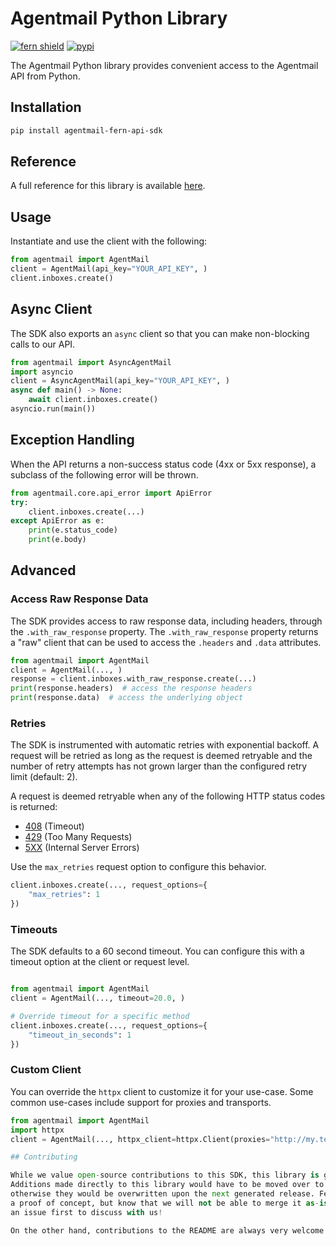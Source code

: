 # Agentmail Python Library

[![fern shield](https://img.shields.io/badge/%F0%9F%8C%BF-Built%20with%20Fern-brightgreen)](https://buildwithfern.com?utm_source=github&utm_medium=github&utm_campaign=readme&utm_source=Agentmail%2FPython)
[![pypi](https://img.shields.io/pypi/v/agentmail-fern-api-sdk)](https://pypi.python.org/pypi/agentmail-fern-api-sdk)

The Agentmail Python library provides convenient access to the Agentmail API from Python.

## Installation

```sh
pip install agentmail-fern-api-sdk
```

## Reference

A full reference for this library is available [here](./reference.md).

## Usage

Instantiate and use the client with the following:

```python
from agentmail import AgentMail
client = AgentMail(api_key="YOUR_API_KEY", )
client.inboxes.create()
```

## Async Client

The SDK also exports an `async` client so that you can make non-blocking calls to our API.

```python
from agentmail import AsyncAgentMail
import asyncio
client = AsyncAgentMail(api_key="YOUR_API_KEY", )
async def main() -> None:
    await client.inboxes.create()
asyncio.run(main())
```

## Exception Handling

When the API returns a non-success status code (4xx or 5xx response), a subclass of the following error
will be thrown.

```python
from agentmail.core.api_error import ApiError
try:
    client.inboxes.create(...)
except ApiError as e:
    print(e.status_code)
    print(e.body)
```

## Advanced

### Access Raw Response Data

The SDK provides access to raw response data, including headers, through the `.with_raw_response` property.
The `.with_raw_response` property returns a "raw" client that can be used to access the `.headers` and `.data` attributes.

```python
from agentmail import AgentMail
client = AgentMail(..., )
response = client.inboxes.with_raw_response.create(...)
print(response.headers)  # access the response headers
print(response.data)  # access the underlying object
```

### Retries

The SDK is instrumented with automatic retries with exponential backoff. A request will be retried as long
as the request is deemed retryable and the number of retry attempts has not grown larger than the configured
retry limit (default: 2).

A request is deemed retryable when any of the following HTTP status codes is returned:

- [408](https://developer.mozilla.org/en-US/docs/Web/HTTP/Status/408) (Timeout)
- [429](https://developer.mozilla.org/en-US/docs/Web/HTTP/Status/429) (Too Many Requests)
- [5XX](https://developer.mozilla.org/en-US/docs/Web/HTTP/Status/500) (Internal Server Errors)

Use the `max_retries` request option to configure this behavior.

```python
client.inboxes.create(..., request_options={
    "max_retries": 1
})
```

### Timeouts

The SDK defaults to a 60 second timeout. You can configure this with a timeout option at the client or request level.

```python

from agentmail import AgentMail
client = AgentMail(..., timeout=20.0, )

# Override timeout for a specific method
client.inboxes.create(..., request_options={
    "timeout_in_seconds": 1
})
```

### Custom Client

You can override the `httpx` client to customize it for your use-case. Some common use-cases include support for proxies
and transports.

```python
from agentmail import AgentMail
import httpx
client = AgentMail(..., httpx_client=httpx.Client(proxies="http://my.test.proxy.example.com", transport=httpx.HTTPTransport(local_address="0.0.0.0"), ))```

## Contributing

While we value open-source contributions to this SDK, this library is generated programmatically.
Additions made directly to this library would have to be moved over to our generation code,
otherwise they would be overwritten upon the next generated release. Feel free to open a PR as
a proof of concept, but know that we will not be able to merge it as-is. We suggest opening
an issue first to discuss with us!

On the other hand, contributions to the README are always very welcome!
